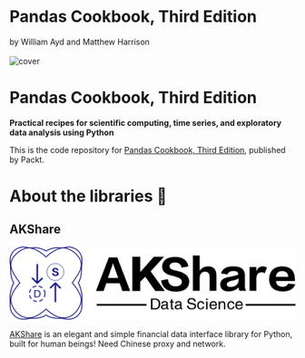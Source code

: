 # Pandas Cookbook, Third Edition<br>
by William Ayd and Matthew Harrison <br><br>
<img src="https://github.com/gaurgv/Pandas-Cookbook-Third-Edition/blob/main/cover.png" alt="cover" width="350"/>

# Pandas Cookbook, Third Edition
**Practical recipes for scientific computing, time series, and exploratory data analysis using Python**

This is the code repository for [Pandas Cookbook, Third Edition](https://github.com/WillAyd/Pandas-Cookbook-Third-Edition), published by Packt.

# About the libraries 📔

## AKShare
<img src="https://github.com/akfamily/akshare/raw/main/assets/images/akshare_logo.jpg" />

[AKShare](https://github.com/akfamily/akshare) is an elegant and simple financial data interface library for Python, built for human beings!
Need Chinese proxy and network.
